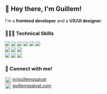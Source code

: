## 👋 Hey there, I'm Guillem!

I'm a **frontend developer** and a **UX/UI designer**.

### 🧑🏻‍💻 Technical Skills
![](https://img.shields.io/badge/Code-HTML5-informational?style=flat&logo=html5&color=e34522&logoColor=e34522&labelColor=3c3c3c) ![](https://img.shields.io/badge/Code-CSS3-informational?style=flat&logo=css3&color=1572B6&logoColor=1572B6&labelColor=3c3c3c) ![](https://img.shields.io/badge/Code-Javascript-informational?style=flat&logo=javascript&color=f7df1e&labelColor=3c3c3c) ![](https://img.shields.io/badge/Code-React-informational?style=flat&logo=react&color=61DAFB&labelColor=3c3c3c) ![](https://img.shields.io/badge/Code-Next_JS-informational?style=flat&logo=next.js&color=000&labelColor=3c3c3c) ![](https://img.shields.io/badge/Code-Astro-informational?style=flat&logo=astro&color=bb40ee&labelColor=3c3c3c)
<br>![](https://img.shields.io/badge/Design-Figma-informational?style=flat&logo=figma&color=f0461f&labelColor=3c3c3c) ![](https://img.shields.io/badge/Design-Adobe_Photoshop-informational?style=flat&logo=adobephotoshop&color=37a6ff&labelColor=3c3c3c) ![](https://img.shields.io/badge/Design-Adobe_Illustrator-informational?style=flat&logo=adobeillustrator&color=fd9a07&labelColor=3c3c3c) 
<br>![](https://img.shields.io/badge/Tools-VS_Code-informational?style=flat&logo=visualstudiocode&color=3c9af0&logoColor=3c9af0&labelColor=3c3c3c) ![](https://img.shields.io/badge/Tools-Git-informational?style=flat&logo=git&color=ee4933&labelColor=3c3c3c) ![](https://img.shields.io/badge/Tools-Github-informational?style=flat&logo=github&color=000&labelColor=3c3c3c) 

### 🤝 Connect with me!
<img align="center" height="20" src="https://github.com/guillemgsalvat/guillemgsalvat/assets/151743073/e3196da2-bba7-4cb4-95d5-caee7bae37c6" /> [in/guillemgsalvat](https://www.linkedin.com/in/guillemgsalvat)<br>
<img align="center" height="20" src="https://github.com/guillemgsalvat/guillemgsalvat/assets/151743073/3a869710-bf28-43d5-8701-9ea06590a0f2" /> [guillemgsalvat.com](https://guillemgsalvat.com)
